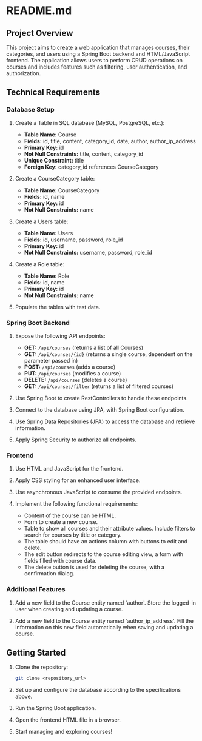 # README.md

## Project Overview

This project aims to create a web application that manages courses, their categories, and users using a Spring Boot backend and HTML/JavaScript frontend. The application allows users to perform CRUD operations on courses and includes features such as filtering, user authentication, and authorization.

## Technical Requirements

### Database Setup

1. Create a Table in SQL database (MySQL, PostgreSQL, etc.):
    - **Table Name:** Course
    - **Fields:** id, title, content, category_id, date, author, author_ip_address
    - **Primary Key:** id
    - **Not Null Constraints:** title, content, category_id
    - **Unique Constraint:** title
    - **Foreign Key:** category_id references CourseCategory

2. Create a CourseCategory table:
    - **Table Name:** CourseCategory
    - **Fields:** id, name
    - **Primary Key:** id
    - **Not Null Constraints:** name

3. Create a Users table:
    - **Table Name:** Users
    - **Fields:** id, username, password, role_id
    - **Primary Key:** id
    - **Not Null Constraints:** username, password, role_id

4. Create a Role table:
    - **Table Name:** Role
    - **Fields:** id, name
    - **Primary Key:** id
    - **Not Null Constraints:** name

5. Populate the tables with test data.

### Spring Boot Backend

1. Expose the following API endpoints:

    - **GET:** `/api/courses` (returns a list of all Courses)
    - **GET:** `/api/courses/{id}` (returns a single course, dependent on the parameter passed in)
    - **POST:** `/api/courses` (adds a course)
    - **PUT:** `/api/courses` (modifies a course)
    - **DELETE:** `/api/courses` (deletes a course)
    - **GET:** `/api/courses/filter` (returns a list of filtered courses)

2. Use Spring Boot to create RestControllers to handle these endpoints.

3. Connect to the database using JPA, with Spring Boot configuration.

4. Use Spring Data Repositories (JPA) to access the database and retrieve information.

5. Apply Spring Security to authorize all endpoints.

### Frontend

1. Use HTML and JavaScript for the frontend.

2. Apply CSS styling for an enhanced user interface.

3. Use asynchronous JavaScript to consume the provided endpoints.

4. Implement the following functional requirements:

    - Content of the course can be HTML.
    - Form to create a new course.
    - Table to show all courses and their attribute values. Include filters to search for courses by title or category.
    - The table should have an actions column with buttons to edit and delete.
    - The edit button redirects to the course editing view, a form with fields filled with course data.
    - The delete button is used for deleting the course, with a confirmation dialog.

### Additional Features

1. Add a new field to the Course entity named 'author'. Store the logged-in user when creating and updating a course.

2. Add a new field to the Course entity named 'author_ip_address'. Fill the information on this new field automatically when saving and updating a course.

## Getting Started

1. Clone the repository:

    ```bash
    git clone <repository_url>
    ```

2. Set up and configure the database according to the specifications above.

3. Run the Spring Boot application.

4. Open the frontend HTML file in a browser.

5. Start managing and exploring courses!